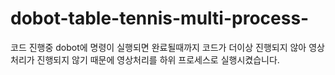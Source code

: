 # dobot-table-tennis-multi-process-

코드 진행중 dobot에 명령이 실행되면 완료될때까지 코드가 더이상 진행되지 않아 영상처리가 진행되지 않기 때문에 영상처리를 하위 프로세스로 실행시켰습니다.
